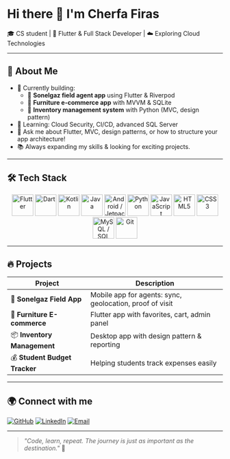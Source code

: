 # Hi there 👋 I'm Cherfa Firas

🎓 CS student | 📱 Flutter & Full Stack Developer | ☁️ Exploring Cloud Technologies

---

## 🚀 About Me

- 🔭 Currently building:
  - 📱 **Sonelgaz field agent app** using Flutter & Riverpod
  - 🛒 **Furniture e-commerce app** with MVVM & SQLite
  - 📝 **Inventory management system** with Python (MVC, design pattern)
- 🌱 Learning: Cloud Security, CI/CD, advanced SQL Server
- 💬 Ask me about Flutter, MVC, design patterns, or how to structure your app architecture!
- 📚 Always expanding my skills & looking for exciting projects.

---

## 🛠 Tech Stack

<div align="center">
  
  <img src="https://cdn.jsdelivr.net/gh/devicons/devicon/icons/flutter/flutter-original.svg" width="50" height="50" alt="Flutter" />
  <img src="https://cdn.jsdelivr.net/gh/devicons/devicon/icons/dart/dart-original.svg" width="50" height="50" alt="Dart" />
  <img src="https://cdn.jsdelivr.net/gh/devicons/devicon/icons/kotlin/kotlin-original.svg" width="50" height="50" alt="Kotlin" />
  <img src="https://cdn.jsdelivr.net/gh/devicons/devicon/icons/java/java-original.svg" width="50" height="50" alt="Java" />
  <img src="https://cdn.jsdelivr.net/gh/devicons/devicon/icons/android/android-original.svg" width="50" height="50" alt="Android / Jetpack Compose" />
  <img src="https://cdn.jsdelivr.net/gh/devicons/devicon/icons/python/python-original.svg" width="50" height="50" alt="Python" />
  <img src="https://cdn.jsdelivr.net/gh/devicons/devicon/icons/javascript/javascript-original.svg" width="50" height="50" alt="JavaScript" />
  <img src="https://cdn.jsdelivr.net/gh/devicons/devicon/icons/html5/html5-original.svg" width="50" height="50" alt="HTML5" />
  <img src="https://cdn.jsdelivr.net/gh/devicons/devicon/icons/css3/css3-original.svg" width="50" height="50" alt="CSS3" />
  <img src="https://cdn.jsdelivr.net/gh/devicons/devicon/icons/mysql/mysql-original.svg" width="50" height="50" alt="MySQL / SQL Server" />
  <img src="https://cdn.jsdelivr.net/gh/devicons/devicon/icons/git/git-original.svg" width="50" height="50" alt="Git" />
</div>

---

## 🔥 Projects

| Project                          | Description                                    |
|----------------------------------|------------------------------------------------|
| 🚀 **Sonelgaz Field App**         | Mobile app for agents: sync, geolocation, proof of visit |
| 🛒 **Furniture E-commerce**       | Flutter app with favorites, cart, admin panel |
| 📦 **Inventory Management**       | Desktop app with design pattern & reporting |
| 💰 **Student Budget Tracker**     | Helping students track expenses easily |

---

## 🌍 Connect with me

[![GitHub](https://img.shields.io/badge/GitHub-181717?logo=github&logoColor=white)](https://github.com/firass-a)
[![LinkedIn](https://img.shields.io/badge/LinkedIn-blue?logo=linkedin&logoColor=white)](https://www.linkedin.com/in/cherfa-firass/)
[![Email](https://img.shields.io/badge/Email-D14836?logo=gmail&logoColor=white)](mailto:iamfirasse123@gmail.com)

---

> _"Code, learn, repeat. The journey is just as important as the destination."_ 🚀
